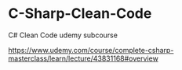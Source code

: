 # C-Sharp-Clean-Code
C# Clean Code udemy subcourse

https://www.udemy.com/course/complete-csharp-masterclass/learn/lecture/43831168#overview

